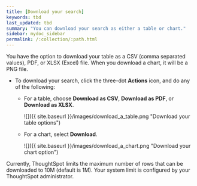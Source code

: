 ```yaml
---
title: [Download your search]
keywords: tbd
last_updated: tbd
summary: "You can download your search as either a table or chart."
sidebar: mydoc_sidebar
permalink: /:collection/:path.html
---
```

You have the option to download your table as a CSV (comma separated values),
PDF, or XLSX (Excel) file. When you download a chart, it will be a PNG file.

* To
download your search, click the three-dot **Actions** icon, and do any of the following:
    * For a table, choose **Download as CSV**, **Download as PDF**, or **Download as XLSX**.

         ![]({{ site.baseurl }}/images/download_a_table.png "Download your table options")

    * For a chart, select **Download**.

         ![]({{ site.baseurl }}/images/download_a_chart.png "Download your chart option")

Currently, ThoughtSpot limits the maximum number of rows that can be downloaded
to 10M (default is 1M). Your system limit is configured by your ThoughtSpot administrator.
